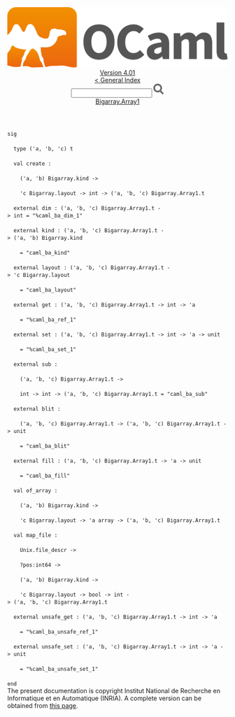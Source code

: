 <!-- ((! set title API !)) ((! set documentation !)) ((! set api !)) ((! set nobreadcrumb !)) -->
<div class="api"><header><nav class="toc brand"><a class="brand" href="https://ocaml.org/"><img src="colour-logo-gray.svg" class="svg" alt="OCaml"></a></nav><nav class="toc"><div class="toc_version"><a href="/docs" id="version-select">Version 4.01</a></div><a href="index.html">&lt; General Index</a><div class="api_search"><input type="text" name="apisearch" id="api_search" oninput="mySearch(false);" onkeypress="this.oninput();" onclick="this.oninput();" onpaste="this.oninput();">
<img src="search_icon.svg" alt="Search" class="svg" onclick="mySearch(false)"></div>
<div id="search_results"></div><div class="toc_title"><a href="Bigarray.Array1.html">Bigarray.Array1</a></div><ul></ul></nav></header>
<code class="code"><span class="keyword">sig</span><br>
&nbsp;&nbsp;<span class="keyword">type</span>&nbsp;(<span class="keywordsign">'</span>a,&nbsp;<span class="keywordsign">'</span>b,&nbsp;<span class="keywordsign">'</span>c)&nbsp;t<br>
&nbsp;&nbsp;<span class="keyword">val</span>&nbsp;create&nbsp;:<br>
&nbsp;&nbsp;&nbsp;&nbsp;(<span class="keywordsign">'</span>a,&nbsp;<span class="keywordsign">'</span>b)&nbsp;<span class="constructor">Bigarray</span>.kind&nbsp;<span class="keywordsign">-&gt;</span><br>
&nbsp;&nbsp;&nbsp;&nbsp;<span class="keywordsign">'</span>c&nbsp;<span class="constructor">Bigarray</span>.layout&nbsp;<span class="keywordsign">-&gt;</span>&nbsp;int&nbsp;<span class="keywordsign">-&gt;</span>&nbsp;(<span class="keywordsign">'</span>a,&nbsp;<span class="keywordsign">'</span>b,&nbsp;<span class="keywordsign">'</span>c)&nbsp;<span class="constructor">Bigarray</span>.<span class="constructor">Array1</span>.t<br>
&nbsp;&nbsp;<span class="keyword">external</span>&nbsp;dim&nbsp;:&nbsp;(<span class="keywordsign">'</span>a,&nbsp;<span class="keywordsign">'</span>b,&nbsp;<span class="keywordsign">'</span>c)&nbsp;<span class="constructor">Bigarray</span>.<span class="constructor">Array1</span>.t&nbsp;<span class="keywordsign">-&gt;</span>&nbsp;int&nbsp;=&nbsp;<span class="string">"%caml_ba_dim_1"</span><br>
&nbsp;&nbsp;<span class="keyword">external</span>&nbsp;kind&nbsp;:&nbsp;(<span class="keywordsign">'</span>a,&nbsp;<span class="keywordsign">'</span>b,&nbsp;<span class="keywordsign">'</span>c)&nbsp;<span class="constructor">Bigarray</span>.<span class="constructor">Array1</span>.t&nbsp;<span class="keywordsign">-&gt;</span>&nbsp;(<span class="keywordsign">'</span>a,&nbsp;<span class="keywordsign">'</span>b)&nbsp;<span class="constructor">Bigarray</span>.kind<br>
&nbsp;&nbsp;&nbsp;&nbsp;=&nbsp;<span class="string">"caml_ba_kind"</span><br>
&nbsp;&nbsp;<span class="keyword">external</span>&nbsp;layout&nbsp;:&nbsp;(<span class="keywordsign">'</span>a,&nbsp;<span class="keywordsign">'</span>b,&nbsp;<span class="keywordsign">'</span>c)&nbsp;<span class="constructor">Bigarray</span>.<span class="constructor">Array1</span>.t&nbsp;<span class="keywordsign">-&gt;</span>&nbsp;<span class="keywordsign">'</span>c&nbsp;<span class="constructor">Bigarray</span>.layout<br>
&nbsp;&nbsp;&nbsp;&nbsp;=&nbsp;<span class="string">"caml_ba_layout"</span><br>
&nbsp;&nbsp;<span class="keyword">external</span>&nbsp;get&nbsp;:&nbsp;(<span class="keywordsign">'</span>a,&nbsp;<span class="keywordsign">'</span>b,&nbsp;<span class="keywordsign">'</span>c)&nbsp;<span class="constructor">Bigarray</span>.<span class="constructor">Array1</span>.t&nbsp;<span class="keywordsign">-&gt;</span>&nbsp;int&nbsp;<span class="keywordsign">-&gt;</span>&nbsp;<span class="keywordsign">'</span>a<br>
&nbsp;&nbsp;&nbsp;&nbsp;=&nbsp;<span class="string">"%caml_ba_ref_1"</span><br>
&nbsp;&nbsp;<span class="keyword">external</span>&nbsp;set&nbsp;:&nbsp;(<span class="keywordsign">'</span>a,&nbsp;<span class="keywordsign">'</span>b,&nbsp;<span class="keywordsign">'</span>c)&nbsp;<span class="constructor">Bigarray</span>.<span class="constructor">Array1</span>.t&nbsp;<span class="keywordsign">-&gt;</span>&nbsp;int&nbsp;<span class="keywordsign">-&gt;</span>&nbsp;<span class="keywordsign">'</span>a&nbsp;<span class="keywordsign">-&gt;</span>&nbsp;unit<br>
&nbsp;&nbsp;&nbsp;&nbsp;=&nbsp;<span class="string">"%caml_ba_set_1"</span><br>
&nbsp;&nbsp;<span class="keyword">external</span>&nbsp;sub&nbsp;:<br>
&nbsp;&nbsp;&nbsp;&nbsp;(<span class="keywordsign">'</span>a,&nbsp;<span class="keywordsign">'</span>b,&nbsp;<span class="keywordsign">'</span>c)&nbsp;<span class="constructor">Bigarray</span>.<span class="constructor">Array1</span>.t&nbsp;<span class="keywordsign">-&gt;</span><br>
&nbsp;&nbsp;&nbsp;&nbsp;int&nbsp;<span class="keywordsign">-&gt;</span>&nbsp;int&nbsp;<span class="keywordsign">-&gt;</span>&nbsp;(<span class="keywordsign">'</span>a,&nbsp;<span class="keywordsign">'</span>b,&nbsp;<span class="keywordsign">'</span>c)&nbsp;<span class="constructor">Bigarray</span>.<span class="constructor">Array1</span>.t&nbsp;=&nbsp;<span class="string">"caml_ba_sub"</span><br>
&nbsp;&nbsp;<span class="keyword">external</span>&nbsp;blit&nbsp;:<br>
&nbsp;&nbsp;&nbsp;&nbsp;(<span class="keywordsign">'</span>a,&nbsp;<span class="keywordsign">'</span>b,&nbsp;<span class="keywordsign">'</span>c)&nbsp;<span class="constructor">Bigarray</span>.<span class="constructor">Array1</span>.t&nbsp;<span class="keywordsign">-&gt;</span>&nbsp;(<span class="keywordsign">'</span>a,&nbsp;<span class="keywordsign">'</span>b,&nbsp;<span class="keywordsign">'</span>c)&nbsp;<span class="constructor">Bigarray</span>.<span class="constructor">Array1</span>.t&nbsp;<span class="keywordsign">-&gt;</span>&nbsp;unit<br>
&nbsp;&nbsp;&nbsp;&nbsp;=&nbsp;<span class="string">"caml_ba_blit"</span><br>
&nbsp;&nbsp;<span class="keyword">external</span>&nbsp;fill&nbsp;:&nbsp;(<span class="keywordsign">'</span>a,&nbsp;<span class="keywordsign">'</span>b,&nbsp;<span class="keywordsign">'</span>c)&nbsp;<span class="constructor">Bigarray</span>.<span class="constructor">Array1</span>.t&nbsp;<span class="keywordsign">-&gt;</span>&nbsp;<span class="keywordsign">'</span>a&nbsp;<span class="keywordsign">-&gt;</span>&nbsp;unit<br>
&nbsp;&nbsp;&nbsp;&nbsp;=&nbsp;<span class="string">"caml_ba_fill"</span><br>
&nbsp;&nbsp;<span class="keyword">val</span>&nbsp;of_array&nbsp;:<br>
&nbsp;&nbsp;&nbsp;&nbsp;(<span class="keywordsign">'</span>a,&nbsp;<span class="keywordsign">'</span>b)&nbsp;<span class="constructor">Bigarray</span>.kind&nbsp;<span class="keywordsign">-&gt;</span><br>
&nbsp;&nbsp;&nbsp;&nbsp;<span class="keywordsign">'</span>c&nbsp;<span class="constructor">Bigarray</span>.layout&nbsp;<span class="keywordsign">-&gt;</span>&nbsp;<span class="keywordsign">'</span>a&nbsp;array&nbsp;<span class="keywordsign">-&gt;</span>&nbsp;(<span class="keywordsign">'</span>a,&nbsp;<span class="keywordsign">'</span>b,&nbsp;<span class="keywordsign">'</span>c)&nbsp;<span class="constructor">Bigarray</span>.<span class="constructor">Array1</span>.t<br>
&nbsp;&nbsp;<span class="keyword">val</span>&nbsp;map_file&nbsp;:<br>
&nbsp;&nbsp;&nbsp;&nbsp;<span class="constructor">Unix</span>.file_descr&nbsp;<span class="keywordsign">-&gt;</span><br>
&nbsp;&nbsp;&nbsp;&nbsp;?pos:int64&nbsp;<span class="keywordsign">-&gt;</span><br>
&nbsp;&nbsp;&nbsp;&nbsp;(<span class="keywordsign">'</span>a,&nbsp;<span class="keywordsign">'</span>b)&nbsp;<span class="constructor">Bigarray</span>.kind&nbsp;<span class="keywordsign">-&gt;</span><br>
&nbsp;&nbsp;&nbsp;&nbsp;<span class="keywordsign">'</span>c&nbsp;<span class="constructor">Bigarray</span>.layout&nbsp;<span class="keywordsign">-&gt;</span>&nbsp;bool&nbsp;<span class="keywordsign">-&gt;</span>&nbsp;int&nbsp;<span class="keywordsign">-&gt;</span>&nbsp;(<span class="keywordsign">'</span>a,&nbsp;<span class="keywordsign">'</span>b,&nbsp;<span class="keywordsign">'</span>c)&nbsp;<span class="constructor">Bigarray</span>.<span class="constructor">Array1</span>.t<br>
&nbsp;&nbsp;<span class="keyword">external</span>&nbsp;unsafe_get&nbsp;:&nbsp;(<span class="keywordsign">'</span>a,&nbsp;<span class="keywordsign">'</span>b,&nbsp;<span class="keywordsign">'</span>c)&nbsp;<span class="constructor">Bigarray</span>.<span class="constructor">Array1</span>.t&nbsp;<span class="keywordsign">-&gt;</span>&nbsp;int&nbsp;<span class="keywordsign">-&gt;</span>&nbsp;<span class="keywordsign">'</span>a<br>
&nbsp;&nbsp;&nbsp;&nbsp;=&nbsp;<span class="string">"%caml_ba_unsafe_ref_1"</span><br>
&nbsp;&nbsp;<span class="keyword">external</span>&nbsp;unsafe_set&nbsp;:&nbsp;(<span class="keywordsign">'</span>a,&nbsp;<span class="keywordsign">'</span>b,&nbsp;<span class="keywordsign">'</span>c)&nbsp;<span class="constructor">Bigarray</span>.<span class="constructor">Array1</span>.t&nbsp;<span class="keywordsign">-&gt;</span>&nbsp;int&nbsp;<span class="keywordsign">-&gt;</span>&nbsp;<span class="keywordsign">'</span>a&nbsp;<span class="keywordsign">-&gt;</span>&nbsp;unit<br>
&nbsp;&nbsp;&nbsp;&nbsp;=&nbsp;<span class="string">"%caml_ba_unsafe_set_1"</span><br>
<span class="keyword">end</span></code><div class="copyright">The present documentation is copyright Institut National de Recherche en Informatique et en Automatique (INRIA). A complete version can be obtained from <a href="http://caml.inria.fr/pub/docs/manual-ocaml/">this page</a>.</div></div>